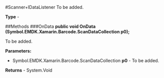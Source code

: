 #Scanner+IDataListener
To be added.

**Type** - 

##Methods
###OnData
**public void OnData (Symbol.EMDK.Xamarin.Barcode.ScanDataCollection p0);**

To be added.

**Parameters:** 

* Symbol.EMDK.Xamarin.Barcode.ScanDataCollection **p0** - To be added.

**Returns** - System.Void



